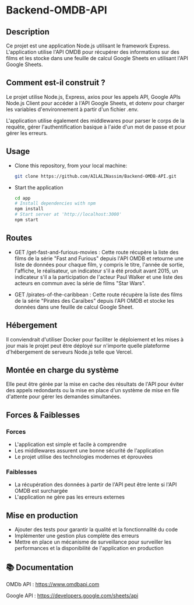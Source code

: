 # Backend-OMDB-API

## Description

Ce projet est une application Node.js utilisant le framework Express. L'application utilise l'API OMDB pour récupérer des informations sur des films et les stocke dans une feuille de calcul Google Sheets en utilisant l'API Google Sheets.

## Comment est-il construit ?

Le projet utilise Node.js, Express, axios pour les appels API, Google APIs Node.js Client pour accéder à l'API Google Sheets, et dotenv pour charger les variables d'environnement à partir d'un fichier .env.

L'application utilise également des middlewares pour parser le corps de la requête, gérer l'authentification basique à l'aide d'un mot de passe et pour gérer les erreurs.

## Usage

* Clone this repository, from your local machine:
  ```bash
  git clone https://github.com/AILALINassim/Backend-OMDB-API.git
  ```
* Start the application
  ```bash
  cd app
  # Install dependencies with npm
  npm install
  # Start server at 'http://localhost:3000'
  npm start
  ```
## Routes

* GET /get-fast-and-furious-movies : Cette route récupère la liste des films de la série "Fast and Furious" depuis l'API OMDB et retourne une liste de données pour chaque film, y compris le titre, l'année de sortie, l'affiche, le réalisateur, un indicateur s'il a été produit avant 2015, un indicateur s'il a la participation de l'acteur Paul Walker et une liste des acteurs en commun avec la série de films "Star Wars".

* GET /pirates-of-the-caribbean : Cette route récupère la liste des films de la série "Pirates des Caraïbes" depuis l'API OMDB et stocke les données dans une feuille de calcul Google Sheet.

## Hébergement

Il conviendrait d'utiliser Docker pour faciliter le déploiement et les mises à jour mais le projet peut être déployé sur n'importe quelle plateforme d'hébergement de serveurs Node.js telle que Vercel.

## Montée en charge du système

Elle peut être gérée par la mise en cache des résultats de l'API pour éviter des appels redondants ou la mise en place d'un système de mise en file d'attente pour gérer les demandes simultanées.

## Forces & Faiblesses
### Forces
* L'application est simple et facile à comprendre
* Les middlewares assurent une bonne sécurité de l'application
* Le projet utilise des technologies modernes et éprouvées
### Faiblesses
* La récupération des données à partir de l'API peut être lente si l'API OMDB est surchargée
* L'application ne gère pas les erreurs externes

## Mise en production

* Ajouter des tests pour garantir la qualité et la fonctionnalité du code
* Implémenter une gestion plus complète des erreurs
* Mettre en place un mécanisme de surveillance pour surveiller les performances et la disponibilité de l'application en production

## 📚​ Documentation

OMDb API : https://www.omdbapi.com

Google API : https://developers.google.com/sheets/api
